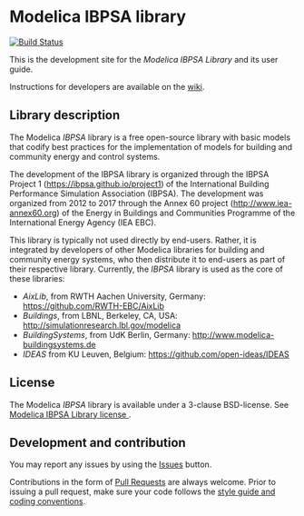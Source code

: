 # Modelica IBPSA library

[![Build Status](https://travis-ci.com/ibpsa/modelica-ibpsa.svg?branch=master)](https://travis-ci.com/ibpsa/modelica-ibpsa)

This is the development site for the _Modelica IBPSA Library_ and its user guide.

Instructions for developers are available on the [wiki](https://github.com/ibpsa/modelica-ibpsa/wiki).

## Library description

The Modelica _IBPSA_ library is a free open-source library with basic models that codify
best practices for the implementation of models for building and community energy and control systems.

The development of the IBPSA library is organized through the IBPSA Project 1 (https://ibpsa.github.io/project1)
of the International Building Performance Simulation Association (IBPSA).
The development was organized from 2012 to 2017 through the
Annex 60 project (http://www.iea-annex60.org) of the
Energy in Buildings and Communities Programme
of the International Energy Agency (IEA EBC).

This library is typically not used directly by end-users. Rather, it
is integrated by developers of other Modelica libraries for building and
community energy systems, who then distribute it to end-users as part of their
respective library.
Currently, the _IBPSA_ library is used as the core of these libraries:

 * _AixLib_, from RWTH Aachen University, Germany: https://github.com/RWTH-EBC/AixLib
 * _Buildings_, from LBNL, Berkeley, CA, USA: http://simulationresearch.lbl.gov/modelica
 * _BuildingSystems_, from UdK Berlin, Germany: http://www.modelica-buildingsystems.de
 * _IDEAS_ from KU Leuven, Belgium: https://github.com/open-ideas/IDEAS

## License

The Modelica _IBPSA_ library is available under a 3-clause BSD-license.
See [Modelica IBPSA Library license ](https://htmlpreview.github.io/?https://github.com/ibpsa/modelica-ibpsa/blob/master/IBPSA/legal.html).

## Development and contribution
You may report any issues by using the [Issues](https://github.com/ibpsa/modelica-ibpsa/issues) button.

Contributions in the form of [Pull Requests](https://github.com/ibpsa/modelica-ibpsa/pulls) are always welcome.
Prior to issuing a pull request, make sure your code follows
the [style guide and coding conventions](https://github.com/ibpsa/modelica-ibpsa/wiki/Style-Guide).
